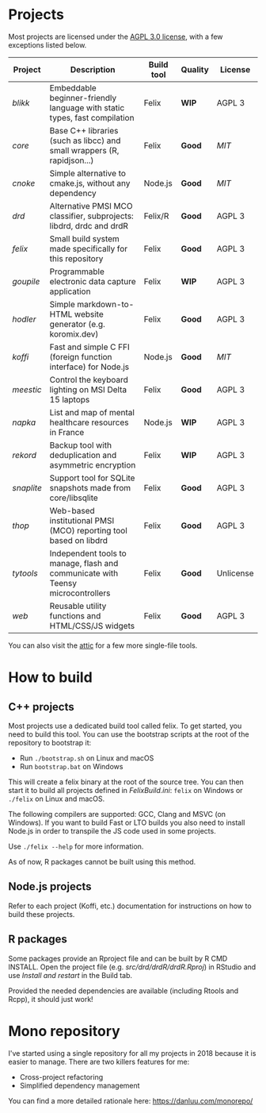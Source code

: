 # Projects

Most projects are licensed under the [AGPL 3.0 license](https://www.gnu.org/licenses/agpl-3.0.html), with a few exceptions listed below.

| Project    | Description                                                                      | Build tool | Quality  | License   |
| ---------- | -------------------------------------------------------------------------------- | ---------- | -------- | --------- |
| *blikk*    | Embeddable beginner-friendly language with static types, fast compilation        | Felix      | **WIP**  | AGPL 3    |
| *core*     | Base C++ libraries (such as libcc) and small wrappers (R, rapidjson...)          | Felix      | **Good** | *MIT*     |
| *cnoke*    | Simple alternative to cmake.js, without any dependency                           | Node.js    | **Good** | *MIT*     |
| *drd*      | Alternative PMSI MCO classifier, subprojects: libdrd, drdc and drdR              | Felix/R    | **Good** | AGPL 3    |
| *felix*    | Small build system made specifically for this repository                         | Felix      | **Good** | AGPL 3    |
| *goupile*  | Programmable electronic data capture application                                 | Felix      | **WIP**  | AGPL 3    |
| *hodler*   | Simple markdown-to-HTML website generator (e.g. koromix.dev)                     | Felix      | **Good** | AGPL 3    |
| *koffi*    | Fast and simple C FFI (foreign function interface) for Node.js                   | Node.js    | **Good** | *MIT*     |
| *meestic*  | Control the keyboard lighting on MSI Delta 15 laptops                            | Felix      | **Good** | AGPL 3    |
| *napka*    | List and map of mental healthcare resources in France                            | Node.js    | **WIP**  | AGPL 3    |
| *rekord*   | Backup tool with deduplication and asymmetric encryption                         | Felix      | **WIP**  | AGPL 3    |
| *snaplite* | Support tool for SQLite snapshots made from core/libsqlite                       | Felix      | **Good** | AGPL 3    |
| *thop*     | Web-based institutional PMSI (MCO) reporting tool based on libdrd                | Felix      | **Good** | AGPL 3    |
| *tytools*  | Independent tools to manage, flash and communicate with Teensy microcontrollers  | Felix      | **Good** | Unlicense |
| *web*      | Reusable utility functions and HTML/CSS/JS widgets                               | Felix      | **Good** | AGPL 3    |

You can also visit the [attic](src/attic/) for a few more single-file tools.

# How to build

## C++ projects

Most projects use a dedicated build tool called felix. To get started, you need to build
this tool. You can use the bootstrap scripts at the root of the repository to bootstrap it:

* Run `./bootstrap.sh` on Linux and macOS
* Run `bootstrap.bat` on Windows

This will create a felix binary at the root of the source tree. You can then start it to
build all projects defined in *FelixBuild.ini*: `felix` on Windows or `./felix` on Linux and macOS.

The following compilers are supported: GCC, Clang and MSVC (on Windows). If you
want to build Fast or LTO builds you also need to install Node.js in order to
transpile the JS code used in some projects.

Use `./felix --help` for more information.

As of now, R packages cannot be built using this method.

## Node.js projects

Refer to each project (Koffi, etc.) documentation for instructions on how to build these projects.

## R packages

Some packages provide an Rproject file and can be built by R CMD INSTALL. Open the
project file (e.g. *src/drd/drdR/drdR.Rproj*) in RStudio and use *Install and restart* in the
Build tab.

Provided the needed dependencies are available (including Rtools and Rcpp), it should just work!

# Mono repository

I've started using a single repository for all my projects in 2018 because it is easier to manage.
There are two killers features for me:

* Cross-project refactoring
* Simplified dependency management

You can find a more detailed rationale here: https://danluu.com/monorepo/

